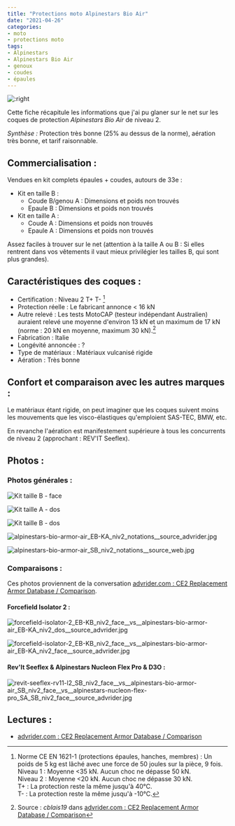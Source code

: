 ```yaml
---
title: "Protections moto Alpinestars Bio Air"
date: "2021-04-26"
categories: 
- moto
- protections moto
tags:
- Alpinestars
- Alpinestars Bio Air
- genoux
- coudes
- épaules
---
```


![:right](alpinestars-bio-armor-air_EB-KA_niv2_face__vs__alpinestars-bio-armor-air_SB_niv2_face.jpg)


Cette fiche récapitule les informations que j'ai pu glaner sur le net sur les coques de protection _Alpinestars Bio Air_ de niveau 2.

_Synthèse :_ Protection très bonne (25% au dessus de la norme), aération très bonne, et tarif raisonnable.


Commercialisation :
-------------------

Vendues en kit complets épaules + coudes, autours de 33e :

- Kit en taille B :
    - Coude B/genou A : Dimensions et poids non trouvés
    - Epaule B : Dimensions et poids non trouvés
- Kit en taille A :
    - Coude A : Dimensions et poids non trouvés
    - Epaule A : Dimensions et poids non trouvés

Assez faciles à trouver sur le net (attention à la taille A ou B : Si elles rentrent dans vos vêtements il vaut mieux privilégier les tailles B, qui sont plus grandes).

Caractéristiques des coques :
-----------------------------

- Certification : Niveau 2 T+ T- [^1]
- Protection réelle : Le fabricant annonce < 16 kN
- Autre relevé : Les tests MotoCAP (testeur indépendant Australien) auraient relevé une moyenne d'environ 13 kN et un maximum de 17 kN (norme : 20 kN en moyenne, maximum 30 kN).[^2] 
- Fabrication : Italie
- Longévité annoncée : ?
- Type de matériaux : Matériaux vulcanisé rigide
- Aération : Très bonne


Confort et comparaison avec les autres marques : 
------------------------------------------------

Le matériaux étant rigide, on peut imaginer que les coques suivent moins les mouvements que les visco-élastiques qu'emploient SAS-TEC, BMW, etc.

En revanche l'aération est manifestement supérieure à tous les concurrents de niveau 2 (approchant : REV'IT Seeflex).


Photos :
--------

### Photos générales :

![Kit taille B - face](alpinestars-bio-armor-air_EB-KA_niv2_face__vs__alpinestars-bio-armor-air_SB_niv2_face.jpg)

![Kit taille A - dos](alpinestars-bio-armor-air_EA_niv2_dos__vs__alpinestars-bio-armor-air_SA_niv2_dos.jpg)

![Kit taille B - dos](alpinestars-bio-armor-air_EB-KA_niv2_dos__vs__alpinestars-bio-armor-air_SB_niv2_dos.jpg)

![alpinestars-bio-armor-air_EB-KA_niv2_notations__source_advrider.jpg](alpinestars-bio-armor-air_EB-KA_niv2_notations__source_advrider.jpg)

![alpinestars-bio-armor-air_SB_niv2_notations__source_web.jpg](alpinestars-bio-armor-air_SB_niv2_notations__source_web.jpg)



### Comparaisons :

Ces photos proviennent de la conversation [advrider.com : CE2 Replacement Armor Database / Comparison](https://advrider.com/f/threads/ce2-replacement-armor-database-comparison.1466522/).


#### Forcefield Isolator 2 :

![forcefield-isolator-2_EB-KB_niv2_face__vs__alpinestars-bio-armor-air_EB-KA_niv2_dos__source_advrider.jpg](forcefield-isolator-2_EB-KB_niv2_face__vs__alpinestars-bio-armor-air_EB-KA_niv2_dos__source_advrider.jpg)

![forcefield-isolator-2_EB-KB_niv2_face__vs__alpinestars-bio-armor-air_EB-KA_niv2_face__source_advrider.jpg](forcefield-isolator-2_EB-KB_niv2_face__vs__alpinestars-bio-armor-air_EB-KA_niv2_face__source_advrider.jpg)


#### Rev'It Seeflex & Alpinestars Nucleon Flex Pro & D3O :

![revit-seeflex-rv11-l2_SB_niv2_face__vs__alpinestars-bio-armor-air_SB_niv2_face__vs__alpinestars-nucleon-flex-pro_SA_SB_niv2_face__source_advrider.jpg](revit-seeflex-rv11-l2_SB_niv2_face__vs__alpinestars-bio-armor-air_SB_niv2_face__vs__alpinestars-nucleon-flex-pro_SA_SB_niv2_face__source_advrider.jpg)


Lectures :
----------

- [advrider.com : CE2 Replacement Armor Database / Comparison](https://advrider.com/f/threads/ce2-replacement-armor-database-comparison.1466522/)


[^1]: Norme CE EN 1621-1 (protections épaules, hanches, membres) : Un poids de 5 kg est lâché avec une force de 50 joules sur la pièce, 9 fois.<br />
Niveau 1 : Moyenne <35 kN. Aucun choc ne dépasse 50 kN.<br />
Niveau 2 : Moyenne <20 kN. Aucun choc ne dépasse 30 kN.<br />
T+ : La protection reste la même jusqu'à 40°C.<br />
T- : La protection reste la même jusqu'à -10°C.

[^2]: Source : _cblais19_ dans [advrider.com : CE2 Replacement Armor Database / Comparison](https://advrider.com/f/threads/ce2-replacement-armor-database-comparison.1466522/)